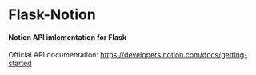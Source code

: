 # Flask-Notion

#### Notion API imlementation for Flask

Official API documentation: https://developers.notion.com/docs/getting-started